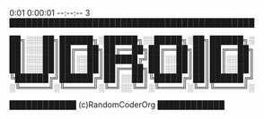 0:01  0:00:01 --:--:--     3
 ████████████████████████████████████████████

 ██╗░░░██╗██████╗░██████╗░░█████╗░██╗██████╗░
 ██║░░░██║██╔══██╗██╔══██╗██╔══██╗██║██╔══██╗
 ██║░░░██║██║░░██║██████╔╝██║░░██║██║██║░░██║
 ██║░░░██║██║░░██║██╔══██╗██║░░██║██║██║░░██║
 ╚██████╔╝██████╔╝██║░░██║╚█████╔╝██║██████╔╝
 ░╚═════╝░╚═════╝░╚═╝░░╚═╝░╚════╝░╚═╝╚═════╝░

 ████████████ (c)RandomCoderOrg ████████████
